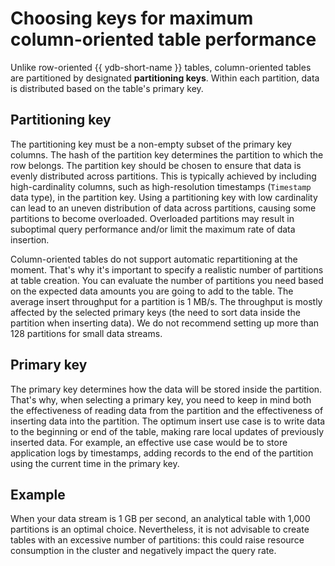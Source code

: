 # Choosing keys for maximum column-oriented table performance

Unlike row-oriented {{ ydb-short-name }} tables, column-oriented tables are partitioned by designated **partitioning keys**. Within each partition, data is distributed based on the table's primary key.

## Partitioning key

The partitioning key must be a non-empty subset of the primary key columns. The hash of the partition key determines the partition to which the row belongs. The partition key should be chosen to ensure that data is evenly distributed across partitions. This is typically achieved by including high-cardinality columns, such as high-resolution timestamps (`Timestamp` data type), in the partition key. Using a partitioning key with low cardinality can lead to an uneven distribution of data across partitions, causing some partitions to become overloaded. Overloaded partitions may result in suboptimal query performance and/or limit the maximum rate of data insertion.

Column-oriented tables do not support automatic repartitioning at the moment. That's why it's important to specify a realistic number of partitions at table creation. You can evaluate the number of partitions you need based on the expected data amounts you are going to add to the table. The average insert throughput for a partition is 1 MB/s. The throughput is mostly affected by the selected primary keys (the need to sort data inside the partition when inserting data). We do not recommend setting up more than 128 partitions for small data streams.

## Primary key

The primary key determines how the data will be stored inside the partition. That's why, when selecting a primary key, you need to keep in mind both the effectiveness of reading data from the partition and the effectiveness of inserting data into the partition. The optimum insert use case is to write data to the beginning or end of the table, making rare local updates of previously inserted data. For example, an effective use case would be to store application logs by timestamps, adding records to the end of the partition using the current time in the primary key.

## Example

When your data stream is 1 GB per second, an analytical table with 1,000 partitions is an optimal choice. Nevertheless, it is not advisable to create tables with an excessive number of partitions: this could raise resource consumption in the cluster and negatively impact the query rate.